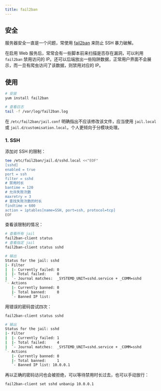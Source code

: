 ```yaml
---
title: fail2ban
---
```


## 安全

服务器安全一直是一个问题，常使用 [fail2ban](https://github.com/fail2ban/fail2ban) 来防止 SSH 暴力破解。

在启用 Web 服务后，常常会有一些脚本前来扫描是否存在漏洞，可以利用 `fail2ban` 禁用访问的 IP。还可以后端放出一些陷阱数据，正常用户界面不会展示，而一旦有爬虫访问了该数据，则禁用对应的 IP。



## 使用

```bash
# 安装
yum install fail2ban

# 查看日志
tail -f /var/log/fail2ban.log
```

在 `/etc/fail2ban/jail.conf` 明确指出不应该修改该文件，应当使用 `jail.local` 或 `jail.d/customisation.local`，个人更倾向于分模块处理。

### 1. SSH

添加对 SSH 的限制：

```bash
tee /etc/fail2ban/jail.d/sshd.local <<"EOF"
[sshd]
enabled = true
port = ssh
filter = sshd
# 禁用时长
bantime = 120
# 允许失败次数
maxretry = 3
# 查找失败次数的时长
findtime = 600
action = iptables[name=SSH, port=ssh, protocol=tcp]
EOF
```

查看该限制的情况：

```bash
# 查看所有 jail
fail2ban-client status
# 查看指定 jail
fail2ban-client status sshd

# 输出
Status for the jail: sshd
|- Filter
|  |- Currently failed: 0
|  |- Total failed:     0
|  `- Journal matches:  _SYSTEMD_UNIT=sshd.service + _COMM=sshd
`- Actions
   |- Currently banned: 0
   |- Total banned:     0
   `- Banned IP list:
```

用错误的密码尝试四次：

```bash
fail2ban-client status sshd

# 输出
Status for the jail: sshd
|- Filter
|  |- Currently failed: 1
|  |- Total failed:     4
|  `- Journal matches:  _SYSTEMD_UNIT=sshd.service + _COMM=sshd
`- Actions
   |- Currently banned: 0
   |- Total banned:     1
   `- Banned IP list: 10.0.0.1
```

再以正确的密码访问也会被拒绝，可以等待禁用时长过去，也可以手动放行：

```bash
fail2ban-client set sshd unbanip 10.0.0.1
```



